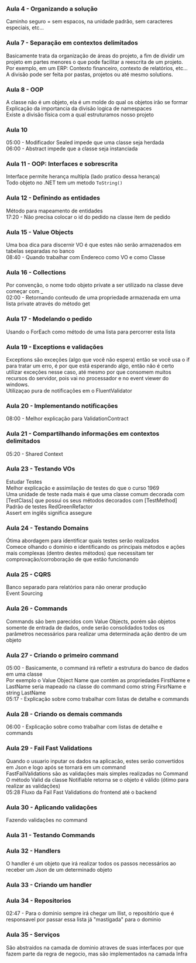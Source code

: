 ### Aula 4 - Organizando a solução
Caminho seguro = sem espacos, na unidade padrão, sem caracteres especiais, etc...

### Aula 7 - Separação em contextos delimitados
Basicamente trata da organização de áreas do projeto, a fim de dividir um projeto em partes menores o que pode facilitar a reescrita de um projeto. Por exemplo, em um ERP: Contexto financeiro, contexto de relatórios, etc... A divisão pode ser feita por pastas, projetos ou até mesmo solutions.

### Aula 8 - OOP
A classe não é um objeto, ela é um molde do qual os objetos irão se formar  
Explicação da importancia da divisão logica de namespaces  
	Existe a divisão física com a qual estruturamos nosso projeto   
	
### Aula 10
05:00 - Modificador Sealed impede que uma classe seja herdada  
06:00 - Abstract impede que a classe seja instanciada  

### Aula 11 - OOP: Interfaces e sobrescrita  
Interface permite herança multipla (lado pratico dessa herança)  
Todo objeto no .NET tem um metodo `ToString()`  

### Aula 12 - Definindo as entidades
Método para mapeamento de entidades  
17:20 - Não precisa colocar o id do pedido na classe item de pedido

### Aula 15 - Value Objects
Uma boa dica para discernir VO é que estes não serão armazenados em tabelas separadas no banco  
08:40 - Quando trabalhar com Endereco como VO e como Classe  

### Aula 16 - Collections
Por convenção, o nome todo objeto private a ser utilizado na classe deve começar com _  
02:00 - Retornando conteudo de uma propriedade armazenada em uma lista private através do método get  

### Aula 17 - Modelando o pedido
Usando o ForEach como método de uma lista para percorrer esta lista  

### Aula 19 - Exceptions e validações
Exceptions são exceções (algo que você não espera) então se você usa o if para tratar um erro, é por que está esperando algo, então não é certo utilizar exceções nesse caso, até mesmo por que consomem muitos recursos do servidor, pois vai no processador e no event viewer do windows.  
Utilizaçao pura de notificações em o FluentValidator  

### Aula 20 - Implementando notificações
08:00 - Melhor explicação para ValidationContract  

### Aula 21 - Compartilhando informações em contextos delimitados
05:20 - Shared Context

### Aula 23 - Testando VOs
Estudar Testes  
Melhor explicação e assimilação de testes do que o curso 1969  
Uma unidade de teste nada mais é que uma classe comum decorada com [TestClass] que possui os seus métodos decorados com [TestMethod]  
Padrão de testes RedGreenRefactor  
Assert em inglês significa assegure

### Aula 24 - Testando Domains
Ótima abordagem para identificar quais testes serão realizados  
	Comece olhando o domínio e identificando os principais métodos e ações mais complexas (dentro destes métodos) que necessitam ter comprovação/corroboração de que estão funcionando
	
### Aula 25 - CQRS
Banco separado para relatórios para não onerar produção  
Event Sourcing

### Aula 26 - Commands
Commands são bem parecidos com Value Objects, porém são objetos somente de entrada de dados, onde serão consolidados todos os parâmetros necessários para realizar uma determinada ação dentro de um objeto

### Aula 27 - Criando o primeiro command
05:00 - Basicamente, o command irá refletir a estrutura do banco de dados em uma classe  
	Por exemplo o Value Object Name que contém as propriedades FirstName e LastName seria mapeado na classe do command como string FirsrName e string LastName  
05:17 - Explicação sobre como trabalhar com listas de detalhe e commands

### Aula 28 - Criando os demais commands
06:00 - Explicação sobre como trabalhar com listas de detalhe e commands

### Aula 29 - Fail Fast Validations
Quando o usuario inputar os dados na aplicacão, estes serão convertidos em Json e logo após se tornará em um command  
FastFailValidations são as validações mais simples realizadas no Command  
O método Valid da classe Notifiable retorna se o objeto é válido (ótimo para realizar as validações)  
  05:28 Fluxo da Fail Fast Validations do frontend até o backend

### Aula 30 - Aplicando validações
Fazendo validações no command

### Aula 31 - Testando Commands

### Aula 32 - Handlers
O handler é um objeto que irá realizar todos os passos necessários ao receber um Json de um determinado objeto

### Aula 33 - Criando um handler

### Aula 34 - Repositorios
02:47 - Para o dominio sempre irá chegar um Ilist, o repositório que é responsavel por passar essa lista já "mastigada" para o dominio

### Aula 35 - Serviços
São abstraidos na camada de dominio atraves de suas interfaces por que fazem parte da regra de negocio, mas são implementados na camada Infra
